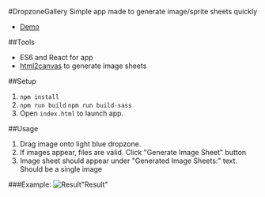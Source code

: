 #DropzoneGallery
Simple app made to generate image/sprite sheets quickly
* [Demo](https://kalvyn-lu.github.io/DropzoneGallery/)

##Tools
* ES6 and React for app
* [html2canvas](https://www.npmjs.com/package/html2canvas) to generate image sheets


##Setup
1. `npm install`
2. `npm run build` `npm run build-sass`
3. Open `index.html` to launch app.

##Usage
1. Drag image onto light blue dropzone.
2. If images appear, files are valid. Click "Generate Image Sheet" button
3. Image sheet should appear under "Generated Image Sheets:" text. Should be a single image

###Example:
![Result](https://s14.postimg.org/yb5puynpd/Screenshot_2016_11_12_at_4_02_11_PM.png)"Result"
